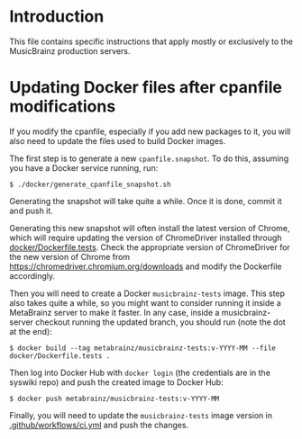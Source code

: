 
Introduction
============

This file contains specific instructions that apply mostly or exclusively
to the MusicBrainz production servers.

Updating Docker files after cpanfile modifications
=======

If you modify the cpanfile, especially if you add new packages to it,
you will also need to update the files used to build Docker images.

The first step is to generate a new `cpanfile.snapshot`. To do this, assuming
you have a Docker service running, run:

    $ ./docker/generate_cpanfile_snapshot.sh 

Generating the snapshot will take quite a while. Once it is done, commit it
and push it.

Generating this new snapshot will often install the latest version of Chrome,
which will require updating the version of ChromeDriver installed through
[docker/Dockerfile.tests](docker/Dockerfile.tests). Check the appropriate
version of ChromeDriver for the new version of Chrome from
https://chromedriver.chromium.org/downloads and modify the Dockerfile
accordingly.

Then you will need to create a Docker `musicbrainz-tests` image. This step
also takes quite a while, so you might want to consider running it inside a
MetaBrainz server to make it faster. In any case, inside a musicbrainz-server
checkout running the updated branch, you should run (note the dot at the end):

    $ docker build --tag metabrainz/musicbrainz-tests:v-YYYY-MM --file docker/Dockerfile.tests .

Then log into Docker Hub with `docker login` (the credentials are in the
syswiki repo) and push the created image to Docker Hub:

    $ docker push metabrainz/musicbrainz-tests:v-YYYY-MM

Finally, you will need to update the `musicbrainz-tests` image version in
[.github/workflows/ci.yml](.github/workflows/ci.yml)
and push the changes.
